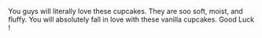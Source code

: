 You guys will literally love these cupcakes. They are soo soft, moist, and fluffy. You will absolutely fall in love with these vanilla cupcakes. Good Luck !

